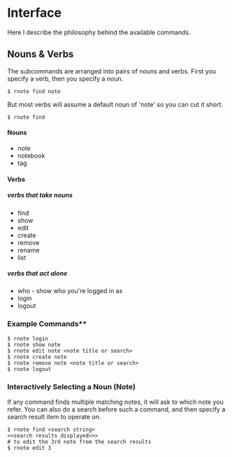 
Interface
====

Here I describe the philosophy behind the available commands.

Nouns & Verbs
----

The subcommands are arranged into pairs of nouns and verbs. First you specify a verb, then you specify a noun.

`$ rnote find note`

But most verbs will assume a default noun of 'note' so you can cut it short.

`$ rnote find`

#### Nouns
* note
* notebook
* tag

#### Verbs

##### verbs that take nouns
* find
* show
* edit
* create
* remove
* rename
* list

##### verbs that act alone
* who - show who you're logged in as
* login
* logout

### Example Commands**

```
$ rnote login
$ rnote show note 
$ rnote edit note <note title or search>
$ rnote create note
$ rnote remove note <note title or search>
$ rnote logout
```

### Interactively Selecting a Noun (Note)

If any command finds multiple matching notes, it will ask to which note you refer. You can also do a search before such a command, and then specify a search result item to operate on.

```
$ rnote find <search string>
<<search results displayed>>>
# to edit the 3rd note from the search results
$ rnote edit 3
```
